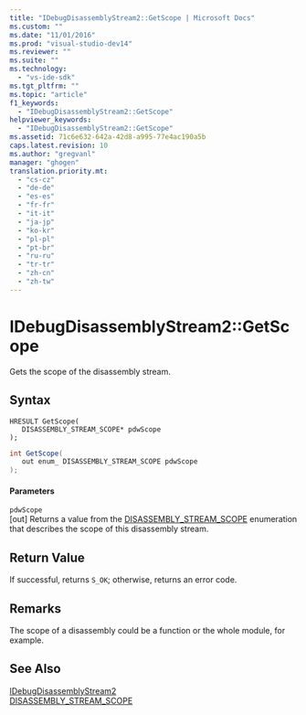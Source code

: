 ```yaml
---
title: "IDebugDisassemblyStream2::GetScope | Microsoft Docs"
ms.custom: ""
ms.date: "11/01/2016"
ms.prod: "visual-studio-dev14"
ms.reviewer: ""
ms.suite: ""
ms.technology: 
  - "vs-ide-sdk"
ms.tgt_pltfrm: ""
ms.topic: "article"
f1_keywords: 
  - "IDebugDisassemblyStream2::GetScope"
helpviewer_keywords: 
  - "IDebugDisassemblyStream2::GetScope"
ms.assetid: 71c6e632-642a-42d8-a995-77e4ac190a5b
caps.latest.revision: 10
ms.author: "gregvanl"
manager: "ghogen"
translation.priority.mt: 
  - "cs-cz"
  - "de-de"
  - "es-es"
  - "fr-fr"
  - "it-it"
  - "ja-jp"
  - "ko-kr"
  - "pl-pl"
  - "pt-br"
  - "ru-ru"
  - "tr-tr"
  - "zh-cn"
  - "zh-tw"
---
```

# IDebugDisassemblyStream2::GetScope
Gets the scope of the disassembly stream.  
  
## Syntax  
  
```cpp#  
HRESULT GetScope(   
   DISASSEMBLY_STREAM_SCOPE* pdwScope  
);  
```  
  
```c#  
int GetScope(   
   out enum_ DISASSEMBLY_STREAM_SCOPE pdwScope  
);  
```  
  
#### Parameters  
 `pdwScope`  
 [out] Returns a value from the [DISASSEMBLY_STREAM_SCOPE](../../../extensibility/debugger/reference/disassembly-stream-scope.md) enumeration that describes the scope of this disassembly stream.  
  
## Return Value  
 If successful, returns `S_OK`; otherwise, returns an error code.  
  
## Remarks  
 The scope of a disassembly could be a function or the whole module, for example.  
  
## See Also  
 [IDebugDisassemblyStream2](../../../extensibility/debugger/reference/idebugdisassemblystream2.md)   
 [DISASSEMBLY_STREAM_SCOPE](../../../extensibility/debugger/reference/disassembly-stream-scope.md)